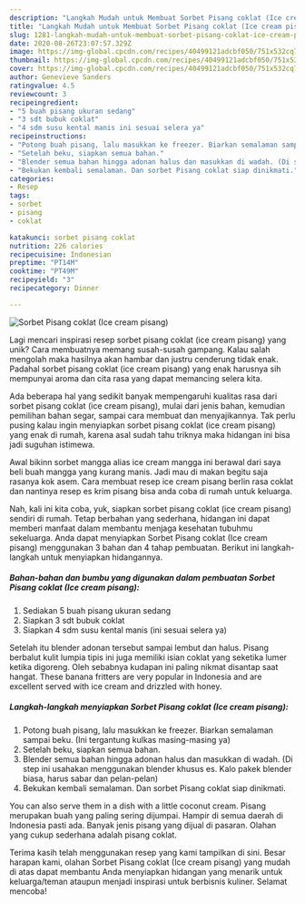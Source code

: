 ```yaml
---
description: "Langkah Mudah untuk Membuat Sorbet Pisang coklat (Ice cream pisang) Anti Gagal"
title: "Langkah Mudah untuk Membuat Sorbet Pisang coklat (Ice cream pisang) Anti Gagal"
slug: 1281-langkah-mudah-untuk-membuat-sorbet-pisang-coklat-ice-cream-pisang-anti-gagal
date: 2020-08-26T23:07:57.329Z
image: https://img-global.cpcdn.com/recipes/40499121adcbf050/751x532cq70/sorbet-pisang-coklat-ice-cream-pisang-foto-resep-utama.jpg
thumbnail: https://img-global.cpcdn.com/recipes/40499121adcbf050/751x532cq70/sorbet-pisang-coklat-ice-cream-pisang-foto-resep-utama.jpg
cover: https://img-global.cpcdn.com/recipes/40499121adcbf050/751x532cq70/sorbet-pisang-coklat-ice-cream-pisang-foto-resep-utama.jpg
author: Genevieve Sanders
ratingvalue: 4.5
reviewcount: 3
recipeingredient:
- "5 buah pisang ukuran sedang"
- "3 sdt bubuk coklat"
- "4 sdm susu kental manis ini sesuai selera ya"
recipeinstructions:
- "Potong buah pisang, lalu masukkan ke freezer. Biarkan semalaman sampai beku. (Ini tergantung kulkas masing-masing ya)"
- "Setelah beku, siapkan semua bahan."
- "Blender semua bahan hingga adonan halus dan masukkan di wadah. (Di step ini usahakan menggunakan blender khusus es. Kalo pakek blender biasa, harus sabar dan pelan-pelan)"
- "Bekukan kembali semalaman. Dan sorbet Pisang coklat siap dinikmati."
categories:
- Resep
tags:
- sorbet
- pisang
- coklat

katakunci: sorbet pisang coklat 
nutrition: 226 calories
recipecuisine: Indonesian
preptime: "PT14M"
cooktime: "PT49M"
recipeyield: "3"
recipecategory: Dinner

---
```



![Sorbet Pisang coklat (Ice cream pisang)](https://img-global.cpcdn.com/recipes/40499121adcbf050/751x532cq70/sorbet-pisang-coklat-ice-cream-pisang-foto-resep-utama.jpg)

Lagi mencari inspirasi resep sorbet pisang coklat (ice cream pisang) yang unik? Cara membuatnya memang susah-susah gampang. Kalau salah mengolah maka hasilnya akan hambar dan justru cenderung tidak enak. Padahal sorbet pisang coklat (ice cream pisang) yang enak harusnya sih mempunyai aroma dan cita rasa yang dapat memancing selera kita.

Ada beberapa hal yang sedikit banyak mempengaruhi kualitas rasa dari sorbet pisang coklat (ice cream pisang), mulai dari jenis bahan, kemudian pemilihan bahan segar, sampai cara membuat dan menyajikannya. Tak perlu pusing kalau ingin menyiapkan sorbet pisang coklat (ice cream pisang) yang enak di rumah, karena asal sudah tahu triknya maka hidangan ini bisa jadi suguhan istimewa.

Awal bikinn sorbet mangga alias ice cream mangga ini berawal dari saya beli buah mangga yang kurang manis. Jadi mau di makan begitu saja rasanya kok asem. Cara membuat resep ice cream pisang berlin rasa coklat dan nantinya resep es krim pisang bisa anda coba di rumah untuk keluarga.


Nah, kali ini kita coba, yuk, siapkan sorbet pisang coklat (ice cream pisang) sendiri di rumah. Tetap berbahan yang sederhana, hidangan ini dapat memberi manfaat dalam membantu menjaga kesehatan tubuhmu sekeluarga. Anda dapat menyiapkan Sorbet Pisang coklat (Ice cream pisang) menggunakan 3 bahan dan 4 tahap pembuatan. Berikut ini langkah-langkah untuk menyiapkan hidangannya.

<!--inarticleads1-->

##### Bahan-bahan dan bumbu yang digunakan dalam pembuatan Sorbet Pisang coklat (Ice cream pisang):

1. Sediakan 5 buah pisang ukuran sedang
1. Siapkan 3 sdt bubuk coklat
1. Siapkan 4 sdm susu kental manis (ini sesuai selera ya)


Setelah itu blender adonan tersebut sampai lembut dan halus. Pisang berbalut kulit lumpia tipis ini juga memiliki isian coklat yang seketika lumer ketika digoreng. Oleh sebabnya kudapan ini paling nikmat disantap saat hangat. These banana fritters are very popular in Indonesia and are excellent served with ice cream and drizzled with honey. 

<!--inarticleads2-->

##### Langkah-langkah menyiapkan Sorbet Pisang coklat (Ice cream pisang):

1. Potong buah pisang, lalu masukkan ke freezer. Biarkan semalaman sampai beku. (Ini tergantung kulkas masing-masing ya)
1. Setelah beku, siapkan semua bahan.
1. Blender semua bahan hingga adonan halus dan masukkan di wadah. (Di step ini usahakan menggunakan blender khusus es. Kalo pakek blender biasa, harus sabar dan pelan-pelan)
1. Bekukan kembali semalaman. Dan sorbet Pisang coklat siap dinikmati.


You can also serve them in a dish with a little coconut cream. Pisang merupakan buah yang paling sering dijumpai. Hampir di semua daerah di Indonesia pasti ada. Banyak jenis pisang yang dijual di pasaran. Olahan yang cukup sederhana adalah pisang coklat. 

Terima kasih telah menggunakan resep yang kami tampilkan di sini. Besar harapan kami, olahan Sorbet Pisang coklat (Ice cream pisang) yang mudah di atas dapat membantu Anda menyiapkan hidangan yang menarik untuk keluarga/teman ataupun menjadi inspirasi untuk berbisnis kuliner. Selamat mencoba!

